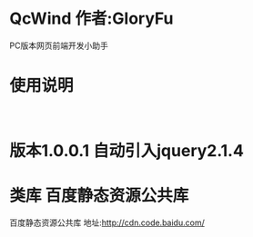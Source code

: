 # QcWind  作者:GloryFu
PC版本网页前端开发小助手

# 使用说明
  <script type="text/javascript" src="/您的引入的路径/QcWind.js"></script><br/>
  <script type="text/javascript">
  
  QcWind.ready(function(){  
	
		//您需要做的操作,类似于Jquery.ready
	});
</script>

# 版本1.0.0.1 自动引入jquery2.1.4



# 类库 百度静态资源公共库
百度静态资源公共库 地址:http://cdn.code.baidu.com/
